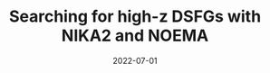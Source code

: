 ---
title: "Searching for high-z DSFGs with NIKA2 and NOEMA"
collection: "co_procs"
permalink: /publications/2022EPJWC.25700006B
date: 2022-07-01
venue: "mm Universe @ NIKA2 - Observing the mm Universe with the NIKA2 Camera"
citation: "Bing, L., Adam, R., Ade, P., et al. (2022), mm Universe @ NIKA2 - Observing the mm Universe with the NIKA2 Camera, 257, 00006."
---